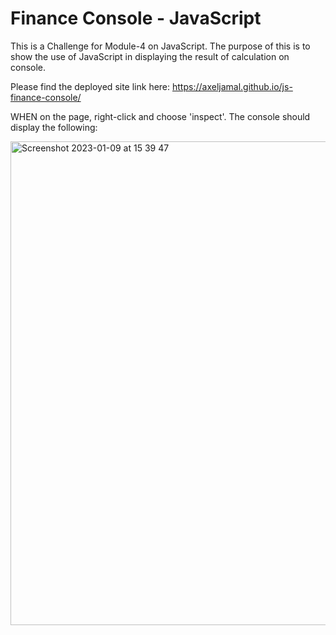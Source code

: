 # Finance Console - JavaScript

This is a Challenge for Module-4 on JavaScript.
The purpose of this is to show the use of JavaScript in displaying the result of calculation on console.

Please find the deployed site link here: https://axeljamal.github.io/js-finance-console/

WHEN on the page, right-click and choose 'inspect'.
The console should display the following:

<img width="774" alt="Screenshot 2023-01-09 at 15 39 47" src="https://user-images.githubusercontent.com/119621308/211347456-f8fed1e8-96a6-4adf-8654-85fa7df6f3d3.png">

